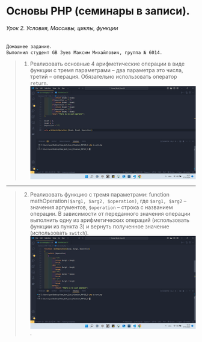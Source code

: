 # Основы PHP (семинары в записи).
###### Урок 2. Условия, Массивы, циклы, функции
```
Домашнее задание.
Выполнил студент GB Зуев Максим Михайлович, группа № 6014.
```

> 1. Реализовать основные 4 арифметические операции в виде функции с тремя параметрами – два параметра это числа, третий – операция. Обязательно использовать оператор `return`. ![](./screen_2/1.png)
---
> 2. Реализовать функцию с тремя параметрами: function mathOperation`($arg1, $arg2, $operation)`, где `$arg1, $arg2` – значения аргументов, `$operation` – строка с названием операции. В зависимости от переданного значения операции выполнить одну из арифметических операций (использовать функции из пункта 3) и вернуть полученное значение (использовать `switch`). ![](./screen_2/2.png).